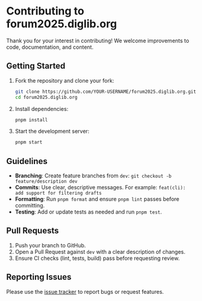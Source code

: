# Contributing to forum2025.diglib.org

Thank you for your interest in contributing! We welcome improvements to code, documentation, and content.

## Getting Started

1. Fork the repository and clone your fork:
   ```bash
   git clone https://github.com/YOUR-USERNAME/forum2025.diglib.org.git
   cd forum2025.diglib.org
   ```
2. Install dependencies:
   ```bash
   pnpm install
   ```
3. Start the development server:
   ```bash
   pnpm start
   ```

## Guidelines

- **Branching**: Create feature branches from `dev`:
  `git checkout -b feature/description dev`
- **Commits**: Use clear, descriptive messages. For example:
  `feat(cli): add support for filtering drafts`
- **Formatting**: Run `pnpm format` and ensure `pnpm lint` passes before committing.
- **Testing**: Add or update tests as needed and run `pnpm test`.

## Pull Requests

1. Push your branch to GitHub.
2. Open a Pull Request against `dev` with a clear description of changes.
3. Ensure CI checks (lint, tests, build) pass before requesting review.

## Reporting Issues

Please use the [issue tracker](https://github.com/clirdlf/forum2025.diglib.org/issues) to report bugs or request features.